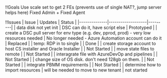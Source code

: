 !!Goals
Use scale set to get 2 FEs (prevents use of single NAT?, jump server helps here)
Fixed Admin + Fixed Agent

!!Issues
| Issue        | Updates           | Status  |
|--------------|-------------------|---------|
| data disk not yet init | DSC can do it, have script else | Prototyped |
| create a DSC pull server for env type (e.g. dev, pprod, prod) - very low resources needed | No longer needed - Azure Automation account can do it | Replaced |
| temp: RDP in to single | | Done |
| create storage account to host CS installer and Oracle Installer | | Not Started |
| move state files to remote | | Not Started |
| interagrate file with AzureDevOp and pipelines | | Not Started |
| change size of OS disk. don't need 128gb on them. | | Not Started |
| integrate PBMM requirements | | Not Started |
| determine how to import resources | will be needed to move to new tenant | not started